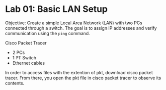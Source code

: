 # Lab 01: Basic LAN Setup

Objective:
Create a simple Local Area Network (LAN) with two PCs connected through a switch.
The goal is to assign IP addresses and verify communication using the `ping` command.

Cisco Packet Tracer
- 2 PCs
- 1 PT Switch
- Ethernet cables

In order to access files with the extention of pkt, download cisco packet tracer. From there, you open the pkt file in cisco packet tracer to observe its contents.

